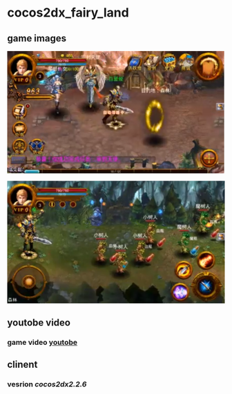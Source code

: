 # cocos2dx_fairy_land

## game images

![game images](images/0.png)

![game images](images/1.png)

## youtobe video

### game video  [youtobe](https://www.youtube.com/watch?v=kMWOaVAJQsE&t=73s)

## clinent

### vesrion *cocos2dx2.2.6*



